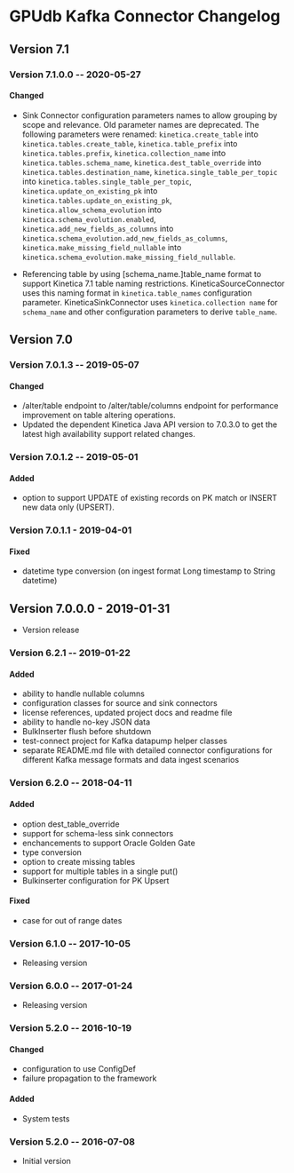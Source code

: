 # GPUdb Kafka Connector Changelog

## Version 7.1

### Version 7.1.0.0 -- 2020-05-27

#### Changed
-   Sink Connector configuration parameters names to allow grouping
    by scope and relevance. Old parameter names are deprecated.
    The following parameters were renamed:
    `kinetica.create_table` into `kinetica.tables.create_table`,
    `kinetica.table_prefix` into `kinetica.tables.prefix`,
    `kinetica.collection_name` into `kinetica.tables.schema_name`,
    `kinetica.dest_table_override` into `kinetica.tables.destination_name`,
    `kinetica.single_table_per_topic` into `kinetica.tables.single_table_per_topic`,
    `kinetica.update_on_existing_pk` into `kinetica.tables.update_on_existing_pk`,
    `kinetica.allow_schema_evolution` into `kinetica.schema_evolution.enabled`,
    `kinetica.add_new_fields_as_columns` into `kinetica.schema_evolution.add_new_fields_as_columns`,
    `kinetica.make_missing_field_nullable` into `kinetica.schema_evolution.make_missing_field_nullable`.

-   Referencing table by using [schema_name.]table_name format
    to support Kinetica 7.1 table naming restrictions.
    KineticaSourceConnector uses this naming format in
    `kinetica.table_names` configuration parameter.
    KineticaSinkConnector uses `kinetica.collection name`
    for `schema_name` and other configuration parameters
    to derive `table_name`.


## Version 7.0

### Version 7.0.1.3 -- 2019-05-07

#### Changed

-   /alter/table endpoint to /alter/table/columns endpoint
for performance improvement on table altering operations.
-   Updated the dependent Kinetica Java API version to 7.0.3.0
    to get the latest high availability support related changes.

### Version 7.0.1.2 -- 2019-05-01

#### Added

-   option to support UPDATE of existing records on
    PK match or INSERT new data only (UPSERT).

### Version 7.0.1.1 - 2019-04-01

####   Fixed

-   datetime type conversion (on ingest format Long timestamp
to String datetime)


## Version 7.0.0.0 - 2019-01-31

-   Version release


### Version 6.2.1 -- 2019-01-22

#### Added

-   ability to handle nullable columns
-   configuration classes for source and sink connectors
-   license references, updated project docs and readme file
-   ability to handle no-key JSON data
-   BulkInserter flush before shutdown
-   test-connect project for Kafka datapump helper classes
-   separate README.md file with detailed connector configurations
for different Kafka message formats and data ingest scenarios


### Version 6.2.0 -- 2018-04-11

#### Added

-   option dest_table_override
-   support for schema-less sink connectors
-   enchancements to support Oracle Golden Gate
-   type conversion
-   option to create missing tables
-   support for multiple tables in a single put()
-   Bulkinserter configuration for PK Upsert

#### Fixed
-   case for out of range dates


### Version 6.1.0 -- 2017-10-05

-   Releasing version

### Version 6.0.0 -- 2017-01-24

-   Releasing version

### Version 5.2.0 -- 2016-10-19

#### Changed

-   configuration to use ConfigDef
-   failure propagation to the framework

#### Added

-   System tests

### Version 5.2.0 -- 2016-07-08

-   Initial version
